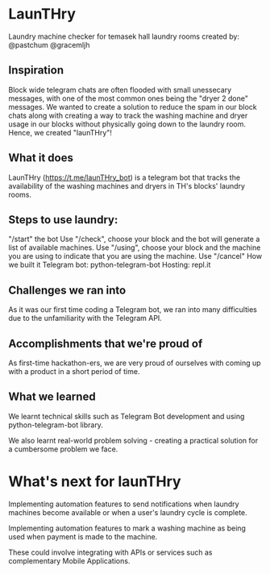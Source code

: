 # LaunTHry
Laundry machine checker for temasek hall laundry rooms created by: @pastchum @gracemljh

## Inspiration
Block wide telegram chats are often flooded with small unessecary messages, with one of the most common ones being the "dryer 2 done" messages. We wanted to create a solution to reduce the spam in our block chats along with creating a way to track the washing machine and dryer usage in our blocks without physically going down to the laundry room. Hence, we created "launTHry"!

## What it does
LaunTHry (https://t.me/launTHry_bot) is a telegram bot that tracks the availability of the washing machines and dryers in TH's blocks' laundry rooms.

## Steps to use laundry:

"/start" the bot
Use "/check", choose your block and the bot will generate a list of available machines.
Use "/using", choose your block and the machine you are using to indicate that you are using the machine.
Use "/cancel"
How we built it
Telegram bot: python-telegram-bot Hosting: repl.it

## Challenges we ran into
As it was our first time coding a Telegram bot, we ran into many difficulties due to the unfamiliarity with the Telegram API.

## Accomplishments that we're proud of
As first-time hackathon-ers, we are very proud of ourselves with coming up with a product in a short period of time.

## What we learned
We learnt technical skills such as Telegram Bot development and using python-telegram-bot library.

We also learnt real-world problem solving - creating a practical solution for a cumbersome problem we face.

# What's next for launTHry
Implementing automation features to send notifications when laundry machines become available or when a user's laundry cycle is complete.

Implementing automation features to mark a washing machine as being used when payment is made to the machine.

These could involve integrating with APIs or services such as complementary Mobile Applications.
